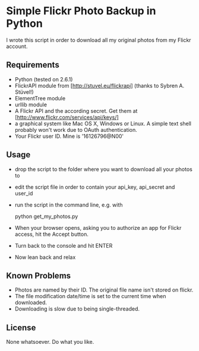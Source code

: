 Simple Flickr Photo Backup in Python
====================================

I wrote this script in order to download all my original photos from my Flickr
account.

Requirements
------------

* Python (tested on 2.6.1)
* FlickrAPI module from [http://stuvel.eu/flickrapi] (thanks to Sybren A. Stüvel!)
* ElementTree module
* urllib module
* A Flickr API and the according secret. Get them at [http://www.flickr.com/services/api/keys/]
* a graphical system like Mac OS X, Windows or Linux. A simple text shell probably won't work
	due to OAuth authentication.
* Your Flickr user ID. Mine is '16126796@N00'

Usage
-----

* drop the script to the folder where you want to download all your photos to
* edit the script file in order to contain your api_key, api_secret and user_id
* run the script in the command line, e.g. with

	python get_my_photos.py

* When your browser opens, asking you to authorize an app for Flickr access, hit the Accept button.
* Turn back to the console and hit ENTER
* Now lean back and relax

Known Problems
--------------

* Photos are named by their ID. The original file name isn't stored on flickr.
* The file modification date/time is set to the current time when downloaded.
* Downloading is slow due to being single-threaded.

License
-------

None whatsoever. Do what you like.

